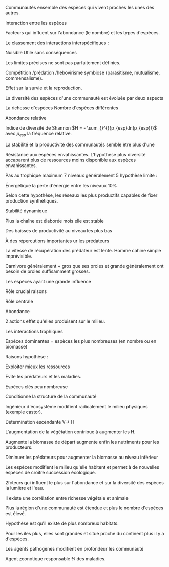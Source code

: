 Communautés ensemble des espèces qui vivent proches les unes des autres.

Interaction entre les espèces

Facteurs qui influent sur l'abondance (le nombre) et les types
d'espèces.

Le classement des interactions interspécifiques :

Nuisible Utile sans conséquences

Les limites précises ne sont pas parfaitement définies.

Compétition /prédation /hebovirisme symbiose (parasitisme, mutualisme,
commensalisme).

Effet sur la survie et la reproduction.

La diversité des espèces d'une communauté est évoluée par deux aspects

La richesse d'espèces Nombre d'espèces différentes

Abondance relative

Indice de diversité de Shannon $H = - \sum_{}^{}{p_{esp}.ln(p_{esp})}$
avec $p_{esp}$ la fréquence relative.

La stabilité et la productivité des communautés semble être plus d'une

Résistance aux espèces envahissantes. L'hypothèse plus diversité
accaparent plus de ressources moins disponible aux espèces
envahissantes.

Pas au trophique maximum 7 niveaux généralement 5 hypothèse limite :

Énergétique la perte d'énergie entre les niveaux 10%

Selon cette hypothèse, les réseaux les plus productifs capables de fixer
production synthétiques.

Stabilité dynamique

Plus la chaîne est élaborée mois elle est stable

Des baisses de productivité au niveau les plus bas

À des répercutions importantes ur les prédateurs

La vitesse de récupération des prédateur est lente. Homme cahine simple
imprévisible.

Carnivore généralement + gros que ses proies et grande généralement ont
besoin de proies suffisamment grosses.

Les espèces ayant une grande influence

Rôle crucial raisons

Rôle centrale

Abondance

2 actions effet qu'elles produisent sur le milieu.

Les interactions trophiques

Espèces dominantes = espèces les plus nombreuses (en nombre ou en
biomasse)

Raisons hypothèse :

Exploiter mieux les ressources

Évite les prédateurs et les maladies.

Espèces clés peu nombreuse

Conditionne la structure de la communauté

Ingénieur d'écosystème modifient radicalement le milieu physiques
(exemple castor).

Détermination escendante V-\> H

L'augmentation de la végétation contribue à augmenter les H.

Augmente la biomasse de départ augmente enfin les nutriments pour les
producteurs.

Diminuer les prédateurs pour augmenter la biomasse au niveau inférieur

Les espèces modifient le milieu qu'elle habitent et permet à de
nouvelles espèces de croitre succession écologique.

2fcteurs qui influent le plus sur l'abondance et sur la diversité des
espèces la lumière et l'eau.

Il existe une corrélation entre richesse végétale et animale

Plus la région d'une communauté est étendue et plus le nombre d'espèces
est élevé.

Hypothèse est qu'il existe de plus nombreux habitats.

Pour les iles plus, elles sont grandes et situé proche du continent plus
il y a d'espèces.

Les agents pathogènes modifient en profondeur les communauté

Agent zoonotique responsable ¾ des maladies.

